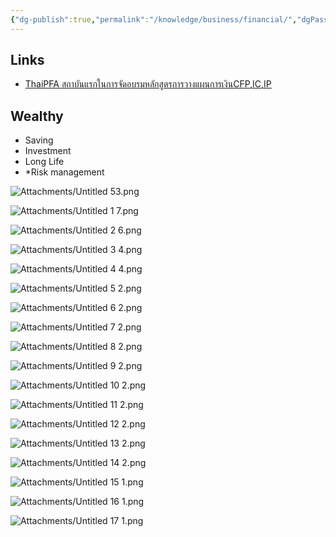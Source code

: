```yaml
---
{"dg-publish":true,"permalink":"/knowledge/business/financial/","dgPassFrontmatter":true}
---
```


## Links
- [ThaiPFA สถาบันแรกในการจัดอบรมหลักสูตรการวางแผนการเงินCFP,IC,IP](https://www.thaipfa.co.th/home)
## Wealthy
- Saving
- Investment
- Long Life
- *Risk management

![Attachments/Untitled 53.png](/img/user/Attachments/Untitled%2053.png)

![Attachments/Untitled 1 7.png](/img/user/Attachments/Untitled%201%207.png)

![Attachments/Untitled 2 6.png](/img/user/Attachments/Untitled%202%206.png)

![Attachments/Untitled 3 4.png](/img/user/Attachments/Untitled%203%204.png)

![Attachments/Untitled 4 4.png](/img/user/Attachments/Untitled%204%204.png)

![Attachments/Untitled 5 2.png](/img/user/Attachments/Untitled%205%202.png)

![Attachments/Untitled 6 2.png](/img/user/Attachments/Untitled%206%202.png)

![Attachments/Untitled 7 2.png](/img/user/Attachments/Untitled%207%202.png)

![Attachments/Untitled 8 2.png](/img/user/Attachments/Untitled%208%202.png)

![Attachments/Untitled 9 2.png](/img/user/Attachments/Untitled%209%202.png)

![Attachments/Untitled 10 2.png](/img/user/Attachments/Untitled%2010%202.png)

![Attachments/Untitled 11 2.png](/img/user/Attachments/Untitled%2011%202.png)

![Attachments/Untitled 12 2.png](/img/user/Attachments/Untitled%2012%202.png)

![Attachments/Untitled 13 2.png](/img/user/Attachments/Untitled%2013%202.png)

![Attachments/Untitled 14 2.png](/img/user/Attachments/Untitled%2014%202.png)

![Attachments/Untitled 15 1.png](/img/user/Attachments/Untitled%2015%201.png)

![Attachments/Untitled 16 1.png](/img/user/Attachments/Untitled%2016%201.png)

![Attachments/Untitled 17 1.png](/img/user/Attachments/Untitled%2017%201.png)
